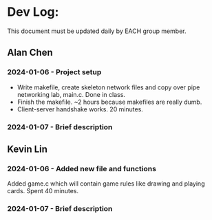 # Dev Log:

This document must be updated daily by EACH group member.

## Alan Chen

### 2024-01-06 - Project setup
* Write makefile, create skeleton network files and copy over pipe networking lab, main.c. Done in class.
* Finish the makefile. ~2 hours because makefiles are really dumb.
* Client-server handshake works. 20 minutes.

### 2024-01-07 - Brief description

## Kevin Lin

### 2024-01-06 - Added new file and functions
Added game.c which will contain game rules like drawing and playing cards. Spent 40 minutes.

### 2024-01-07 - Brief description
